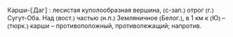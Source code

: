 ---
---

Карши-⟦Даг⟧
: лесистая куполообразная вершина, ⦅с-зап.⦆ отрог ⦅г.⦆ Сугут-Оба. Над ⦅вост.⦆ частью ⦅н.п.⦆ Земляничное ⦅Белог.⦆, в 1 км к ⦅Ю⦆ – ⦅тюрк.⦆ карши – противоположный, противолежащий; напротив.
